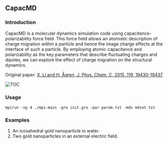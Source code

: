 CapacMD
---------

### Introduction
CapacMD is a molecular dynamics simulation code using capacitance-polarizability force field. 
This force field allows an atomistic description of charge migration within a particle and 
hence the image charge effects at the interface of such a particle. 
By employing atomic capacitance and polarizability as the key parameters that describe 
fluctuating charges and dipoles, we can explore the effect of charge migration on the 
structural dynamics. 

Original paper:
[X. Li and H. &Aring;gren, J. Phys. Chem. C, 2015, 119, 19430-19437](http://pubs.acs.org/doi/abs/10.1021/acs.jpcc.5b04347)

![TOC](http://www.theochem.kth.se/~lixin/capacmd/toc-400.png)

### Usage
`mpirun -np 4 ./mpi-main -gro init.gro -par param.txt -mds mdset.txt`

### Examples
1. An icosahedral gold nanoparticle in water.
2. Two gold nanoparticles in an external electric field.
